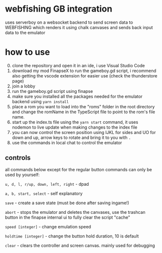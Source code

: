 # webfishing GB integration
uses serverboy on a websocket backend to send screen data to WEBFISHING which renders it using chalk canvases and sends back input data to the emulator

# how to use
0. clone the repository and open it in an ide, i use Visual Studio Code
1. download my mod FinapseX to run the gameboy.gd script, i recommend also getting the vscode extension for easier use (check the thunderstore page)
2. join a lobby
3. run the gameboy.gd script using finapse
4. make sure you installed all the packages needed for the emulator backend using `yarn install`
5. place a rom you want to load into the "roms" folder in the root directory and change the romName in the TypeScript file to point to the rom's file name.
6. start up the index.ts file using the `yarn start` command, it uses nodemon to live update when making changes to the index file
7. you can now control the screen position using IJKL for sides and UO for down and up, arrow keys to rotate and bring it to you with `.`
8. use the commands in local chat to control the emulator

## controls
all commands below except for the regular button commands can only be used by yourself:

`u, d, l, r/up, down, left, right` - dpad 

`a, b, start, select` - self explanatory

`save` - create a save state (must be done after saving ingame!)

`abort` - stops the emulator and deletes the canvases, use the trashcan button in the finapse internal ui to fully clear the script "cache"
  
`speed [integer]` - change emulation speed
  
`holdtime [integer]` - change the button hold duration, 10 is default

`clear` - clears the controller and screen canvas. mainly used for debugging
